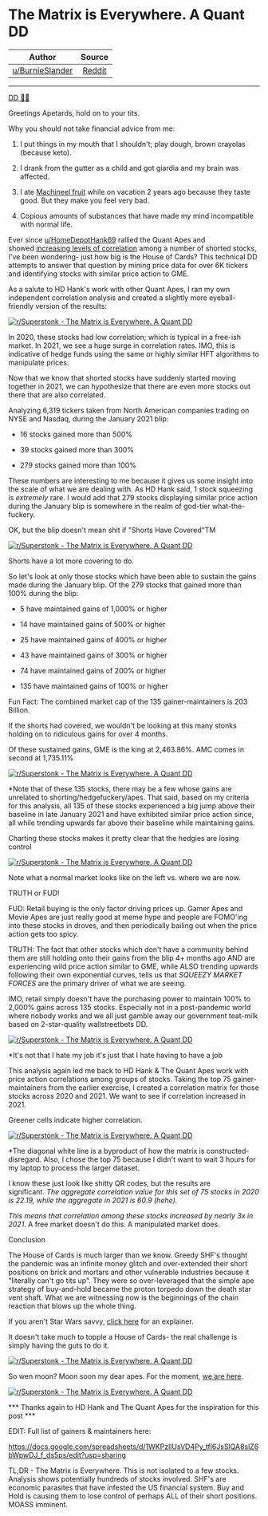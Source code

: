 The Matrix is Everywhere. A Quant DD
====================================

| Author       | Source       | 
| :-------------: |:-------------:|
|  [u/BurnieSlander](https://www.reddit.com/user/BurnieSlander/) | [Reddit](https://www.reddit.com/r/Superstonk/comments/nzajpv/the_matrix_is_everywhere_a_quant_dd/) | 

---

[DD 👨‍🔬](https://www.reddit.com/r/Superstonk/search?q=flair_name%3A%22DD%20%F0%9F%91%A8%E2%80%8D%F0%9F%94%AC%22&restrict_sr=1)

Greetings Apetards, hold on to your tits.

Why you should not take financial advice from me:

1.  I put things in my mouth that I shouldn't; play dough, brown crayolas (because keto).

2.  I drank from the gutter as a child and got giardia and my brain was affected.

3.  I ate [M](https://imgur.com/a/2hsRx5M)[achineel fruit](https://www.southernliving.com/garden/trees/manchineel-poison-tree) while on vacation 2 years ago because they taste good. But they make you feel very bad.

4.  Copious amounts of substances that have made my mind incompatible with normal life.

Ever since [u/HomeDepotHank69](https://www.reddit.com/u/HomeDepotHank69/) rallied the Quant Apes and showed [increasing levels of correlation](https://www.reddit.com/r/Superstonk/comments/nu9qq9/hanks_big_bang_quant_apes_glitch_the_simulation/) among a number of shorted stocks, I've been wondering- just how big is the House of Cards? This technical DD attempts to answer that question by mining price data for over 6K tickers and identifying stocks with similar price action to GME.

As a salute to HD Hank's work with other Quant Apes, I ran my own independent correlation analysis and created a slightly more eyeball-friendly version of the results:

[![r/Superstonk - The Matrix is Everywhere. A Quant DD](https://preview.redd.it/8oc8uadoj4571.png?width=2002&format=png&auto=webp&s=883e5db6a01056b047c30f4ef67eeb3d38dcaa41)](https://preview.redd.it/8oc8uadoj4571.png?width=2002&format=png&auto=webp&s=883e5db6a01056b047c30f4ef67eeb3d38dcaa41)

In 2020, these stocks had low correlation; which is typical in a free-ish market. In 2021, we see a huge surge in correlation rates. IMO, this is indicative of hedge funds using the same or highly similar HFT algorithms to manipulate prices.

Now that we know that shorted stocks have suddenly started moving together in 2021, we can hypothesize that there are even more stocks out there that are also correlated.

Analyzing 6,319 tickers taken from North American companies trading on NYSE and Nasdaq, during the January 2021 blip:

-   16 stocks gained more than 500%

-   39 stocks gained more than 300%

-   279 stocks gained more than 100%

These numbers are interesting to me because it gives us some insight into the scale of what we are dealing with. As HD Hank said, 1 stock squeezing is *extremely* rare. I would add that 279 stocks displaying similar price action during the January blip is somewhere in the realm of god-tier what-the-fuckery.

OK, but the blip doesn't mean shit if "Shorts Have Covered"TM

[![r/Superstonk - The Matrix is Everywhere. A Quant DD](https://preview.redd.it/sxalstfqc4571.png?width=1278&format=png&auto=webp&s=14fcfea7182b84b309280719f82bb2f6d6b89b14)](https://preview.redd.it/sxalstfqc4571.png?width=1278&format=png&auto=webp&s=14fcfea7182b84b309280719f82bb2f6d6b89b14)

Shorts have a lot more covering to do.

So let's look at only those stocks which have been able to sustain the gains made during the January blip. Of the 279 stocks that gained more than 100% during the blip:

-   5 have maintained gains of 1,000% or higher

-   14 have maintained gains of 500% or higher

-   25 have maintained gains of 400% or higher

-   43 have maintained gains of 300% or higher

-   74 have maintained gains of 200% or higher

-   135 have maintained gains of 100% or higher

Fun Fact: The combined market cap of the 135 gainer-maintainers is 203 Billion.

If the shorts had covered, we wouldn't be looking at this many stonks holding on to ridiculous gains for over 4 months.

Of these sustained gains, GME is the king at 2,463.86%. AMC comes in second at 1,735.11%

[![r/Superstonk - The Matrix is Everywhere. A Quant DD](https://preview.redd.it/qs0qkcborz471.png?width=1306&format=png&auto=webp&s=187408c522c47c0de806639890f3c8e62f810bdf)](https://preview.redd.it/qs0qkcborz471.png?width=1306&format=png&auto=webp&s=187408c522c47c0de806639890f3c8e62f810bdf)

*Note that of these 135 stocks, there may be a few whose gains are unrelated to shorting/hedgefuckery/apes. That said, based on my criteria for this analysis, all 135 of these stocks experienced a big jump above their baseline in late January 2021 and have exhibited similar price action since, all while trending upwards far above their baseline while maintaining gains.

Charting these stocks makes it pretty clear that the hedgies are losing control

[![r/Superstonk - The Matrix is Everywhere. A Quant DD](https://preview.redd.it/mj5uu2ebd4571.png?width=3634&format=png&auto=webp&s=9eea5bd3ab14acc7d5938987d19d9f86adb597ee)](https://preview.redd.it/mj5uu2ebd4571.png?width=3634&format=png&auto=webp&s=9eea5bd3ab14acc7d5938987d19d9f86adb597ee)

Note what a normal market looks like on the left vs. where we are now.

TRUTH or FUD!

FUD: Retail buying is the only factor driving prices up. Gamer Apes and Movie Apes are just really good at meme hype and people are FOMO'ing into these stocks in droves, and then periodically bailing out when the price action gets too spicy.

TRUTH: The fact that other stocks which don't have a community behind them are still holding onto their gains from the blip 4+ months ago AND are experiencing wild price action similar to GME, while ALSO trending upwards following their own exponential curves, tells us that *SQUEEZY MARKET FORCES* are the primary driver of what we are seeing.

IMO, retail simply doesn't have the purchasing power to maintain 100% to 2,000% gains across 135 stocks. Especially not in a post-pandemic world where nobody works and we all just gamble away our government teat-milk based on 2-star-quality wallstreetbets DD.

[![r/Superstonk - The Matrix is Everywhere. A Quant DD](https://preview.redd.it/wxyuzh9m30571.png?width=718&format=png&auto=webp&s=b2ee2a9c4ec406443037e4f5ecf4a57f21289c79)](https://preview.redd.it/wxyuzh9m30571.png?width=718&format=png&auto=webp&s=b2ee2a9c4ec406443037e4f5ecf4a57f21289c79)

*It's not that I hate my job it's just that I hate having to have a job

This analysis again led me back to HD Hank & The Quant Apes work with price action correlations among groups of stocks. Taking the top 75 gainer-maintainers from the earlier exercise, I created a correlation matrix for those stocks across 2020 and 2021. We want to see if correlation increased in 2021.

Greener cells indicate higher correlation.

[![r/Superstonk - The Matrix is Everywhere. A Quant DD](https://preview.redd.it/neqpx9ijq4571.png?width=1632&format=png&auto=webp&s=770d7f5e9664dead065a9eb612936a47881cdbf4)](https://preview.redd.it/neqpx9ijq4571.png?width=1632&format=png&auto=webp&s=770d7f5e9664dead065a9eb612936a47881cdbf4)

*The diagonal white line is a byproduct of how the matrix is constructed- disregard. Also, I chose the top 75 because I didn't want to wait 3 hours for my laptop to process the larger dataset.

I know these just look like shitty QR codes, but the results are significant. *The aggregate correlation value for this set of 75 stocks in 2020 is 22.19, while the aggregate in 2021 is 60.9 (hehe).*

*This means that correlation among these stocks increased by nearly 3x in 2021*. A free market doesn't do this. A manipulated market does.

Conclusion

The House of Cards is much larger than we know. Greedy SHF's thought the pandemic was an infinite money glitch and over-extended their short positions on brick and mortars and other vulnerable industries because it "literally can't go tits up". They were so over-leveraged that the simple ape strategy of buy-and-hold became the proton torpedo down the death star vent shaft. What we are witnessing now is the beginnings of the chain reaction that blows up the whole thing.

If you aren't Star Wars savvy, [click here](https://www.quora.com/How-did-Luke-Skywalker-destroy-the-Death-Star) for an explainer.

It doesn't take much to topple a House of Cards- the real challenge is simply having the guts to do it.

[![r/Superstonk - The Matrix is Everywhere. A Quant DD](https://preview.redd.it/y8fbknwz80571.jpg?width=2000&format=pjpg&auto=webp&s=d313208f5fa017cb4773086c9e7c556597bdef4e)](https://preview.redd.it/y8fbknwz80571.jpg?width=2000&format=pjpg&auto=webp&s=d313208f5fa017cb4773086c9e7c556597bdef4e)

So wen moon? Moon soon my dear apes. For the moment, [we are here](https://www.reddit.com/r/MovieDetails/comments/hml9ua/in_the_big_short_2015_the_analyst_from_standard/).

[![r/Superstonk - The Matrix is Everywhere. A Quant DD](https://preview.redd.it/bac2kx5m40571.png?width=960&format=png&auto=webp&s=f8bc7e886865d2b52cbc88b414e129d94cb6e7c6)](https://preview.redd.it/bac2kx5m40571.png?width=960&format=png&auto=webp&s=f8bc7e886865d2b52cbc88b414e129d94cb6e7c6)

*** Thanks again to HD Hank and The Quant Apes for the inspiration for this post ***

EDIT: Full list of gainers & maintainers here:

<https://docs.google.com/spreadsheets/d/1WKPzllUsVD4Py_tfl6JsSlQA8slZ6bWpwDJ_f_ds5ps/edit?usp=sharing>

TL;DR - The Matrix is Everywhere. This is not isolated to a few stocks. Analysis shows potentially hundreds of stocks involved. SHF's are economic parasites that have infested the US financial system. Buy and Hold is causing them to lose control of perhaps ALL of their short positions. MOASS imminent.
